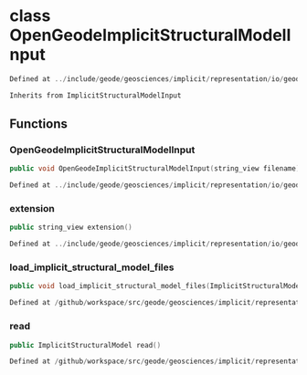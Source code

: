 # class OpenGeodeImplicitStructuralModelInput

```cpp
Defined at ../include/geode/geosciences/implicit/representation/io/geode/geode_implicit_structural_model_input.h#31
```

```cpp
Inherits from ImplicitStructuralModelInput
```



## Functions

### OpenGeodeImplicitStructuralModelInput

```cpp
public void OpenGeodeImplicitStructuralModelInput(string_view filename)
```

```cpp
Defined at ../include/geode/geosciences/implicit/representation/io/geode/geode_implicit_structural_model_input.h#36
```

### extension

```cpp
public string_view extension()
```

```cpp
Defined at ../include/geode/geosciences/implicit/representation/io/geode/geode_implicit_structural_model_input.h#41
```

### load_implicit_structural_model_files

```cpp
public void load_implicit_structural_model_files(ImplicitStructuralModel & model, string_view directory)
```

```cpp
Defined at /github/workspace/src/geode/geosciences/implicit/representation/io/geode/geode_implicit_structural_model_input.cpp#43
```

### read

```cpp
public ImplicitStructuralModel read()
```

```cpp
Defined at /github/workspace/src/geode/geosciences/implicit/representation/io/geode/geode_implicit_structural_model_input.cpp#54
```



